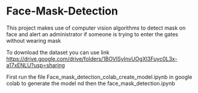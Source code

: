 # Face-Mask-Detection
This project makes use of computer vision algorithms to detect mask on face and alert an administrator if someone is trying to enter the gates without wearing mask

To download the dataset you can use link https://drive.google.com/drive/folders/1BOVISyInvUOgXl3Fuyc0L3x-a17xENLU?usp=sharing

First run the file Face_mask_detection_colab_create_model.ipynb in google colab to generate the model nd then the face_mask_detection.ipynb 
